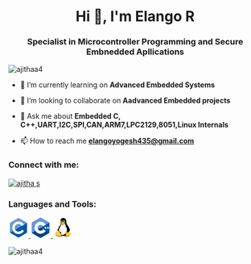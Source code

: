 <h1 align="center">Hi 👋, I'm Elango R</h1>
<h3 align="center">Specialist in Microcontroller Programming and Secure Embnedded Apllications</h3>

<p align="left"> <img src="https://komarev.com/ghpvc/?username=ajithaa4&label=Profile%20views&color=0e75b6&style=flat" alt="ajithaa4" /> </p>

- 🔭 I’m currently learning on **Advanced Embedded Systems**

- 👯 I’m looking to collaborate on **Aadvanced Embedded projects**

- 💬 Ask me about **Embedded C, C++,UART,I2C,SPI,CAN,ARM7,LPC2129,8051,Linux Internals**

- 📫 How to reach me **elangoyogesh435@gmail.com**

<h3 align="left">Connect with me:</h3>
<p align="left">
<a href="https://www.linkedin.com/in/elangor2002" target="blank"><img align="center" src="https://raw.githubusercontent.com/rahuldkjain/github-profile-readme-generator/master/src/images/icons/Social/linked-in-alt.svg" alt="ajitha s" height="30" width="40" /></a>
</p>

<h3 align="left">Languages and Tools:</h3>
<p align="left"> <a href="https://www.cprogramming.com/" target="_blank" rel="noreferrer"> <img src="https://raw.githubusercontent.com/devicons/devicon/master/icons/c/c-original.svg" alt="c" width="40" height="40"/> </a> <a href="https://www.w3schools.com/cpp/" target="_blank" rel="noreferrer"> <img src="https://raw.githubusercontent.com/devicons/devicon/master/icons/cplusplus/cplusplus-original.svg" alt="cplusplus" width="40" height="40"/> </a> <a href="https://www.linux.org/" target="_blank" rel="noreferrer"> <img src="https://raw.githubusercontent.com/devicons/devicon/master/icons/linux/linux-original.svg" alt="linux" width="40" height="40"/> </a> </p>

<p><img align="center" src="https://github-readme-stats.vercel.app/api/top-langs?username=ajithaa4&show_icons=true&locale=en&layout=compact" alt="ajithaa4" /></p>

